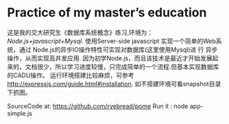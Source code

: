Practice of my master’s education
=================================

这是我的交大研究生《数据库系统概念》练习,环境为： *Node.js+javascript+Mysql*. 使用Server-side javascript 实现一个简单的Web系统，通过 Node.js的异步IO操作特性可实现对数据库(这里使用Mysql)进 行 异步操作，从而实现高并发应用.
因为初学Node.js，而且该技术是最近才开始发展起来的，文档很少，所以学习进度较慢，只完成简单的一个流程.但基本实现数据库的CADU操作。
运行环境搭建比较麻烦，可参考 http://expressjs.com/guide.html#installation.
如不搭建环境可看snapshot目录下抓图。

SourceCode at: https://github.com/ryebread/pome
Run it : node app-simple.js

